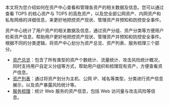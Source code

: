 本文将为您介绍如何在资产中心查看和管理各资产的相关数据及信息。您可以通过查看 TOP5 的核心资产与 TOP5 的高危资产，以及您全部公网资产、内网资产和私有网络的详细信息，来更好地把控资产现状、管理资产并预知和防控安全事件。

资产中心统计了用户资产的相关数据及信息，通过资产分组、资产分类等方便用户检索资产信息，帮助用户更好地把控资产现状、管理资产并预知和防控安全事件。根据不同的分类逻辑，将资产中心划分为资产总览、资产列表、服务梳理三个部分。

- [资产总览](https://cloud.tencent.com/document/product/1132/83805)：包含了所有类型的资产个数统计、流量统计、攻击风险统计概况，同时支持用户自定义分组等方式，帮助用户组织和梳理现有资产，方便查看资产信息。
- [资产列表](https://cloud.tencent.com/document/product/1132/83806)：通过将资产划分为主机、公网 IP、域名等类型，分类进行资产信息展示，以及资产暴露风险统计等。
- [服务梳理](https://cloud.tencent.com/document/product/1132/83807)：统计 Web 服务的资产信息，包括 Web 访问量与攻击风险等信息。
